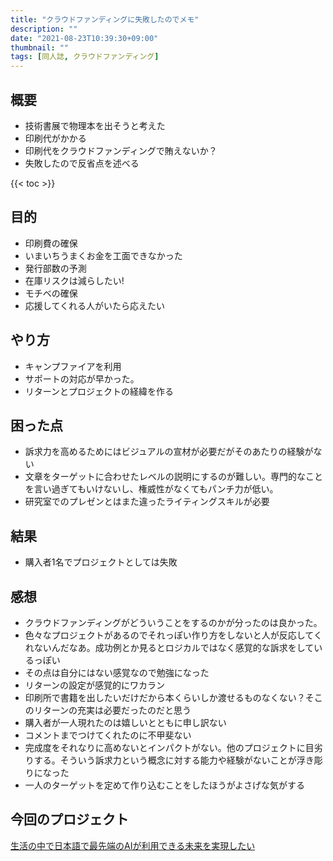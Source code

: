 ```yaml
---
title: "クラウドファンディングに失敗したのでメモ"
description: ""
date: "2021-08-23T10:39:30+09:00"
thumbnail: ""
tags: [同人誌, クラウドファンディング]
---
```

## 概要
- 技術書展で物理本を出そうと考えた
- 印刷代がかかる
- 印刷代をクラウドファンディングで賄えないか？
- 失敗したので反省点を述べる


{{< toc >}}

## 目的
- 印刷費の確保
- いまいちうまくお金を工面できなかった
- 発行部数の予測
- 在庫リスクは減らしたい!
- モチベの確保
- 応援してくれる人がいたら応えたい
## やり方
- キャンプファイアを利用
- サポートの対応が早かった。
- リターンとプロジェクトの経緯を作る
## 困った点
- 訴求力を高めるためにはビジュアルの宣材が必要だがそのあたりの経験がない
- 文章をターゲットに合わせたレベルの説明にするのが難しい。専門的なことを言い過ぎてもいけないし、権威性がなくてもパンチ力が低い。
- 研究室でのプレゼンとはまた違ったライティングスキルが必要
## 結果
- 購入者1名でプロジェクトとしては失敗
## 感想
- クラウドファンディングがどういうことをするのかが分ったのは良かった。
- 色々なプロジェクトがあるのでそれっぽい作り方をしないと人が反応してくれないんだなあ。成功例とか見るとロジカルではなく感覚的な訴求をしているっぽい
- その点は自分にはない感覚なので勉強になった
- リターンの設定が感覚的にワカラン
- 印刷所で書籍を出したいだけだから本くらいしか渡せるものなくない？そこのリターンの充実は必要だったのだと思う
- 購入者が一人現れたのは嬉しいとともに申し訳ない
- コメントまでつけてくれたのに不甲斐ない
- 完成度をそれなりに高めないとインパクトがない。他のプロジェクトに目劣りする。そういう訴求力という概念に対する能力や経験がないことが浮き彫りになった
- 一人のターゲットを定めて作り込むことをしたほうがよさげな気がする

## 今回のプロジェクト
[生活の中で日本語で最先端のAIが利用できる未来を実現したい](https://camp-fire.jp/projects/view/389314)

